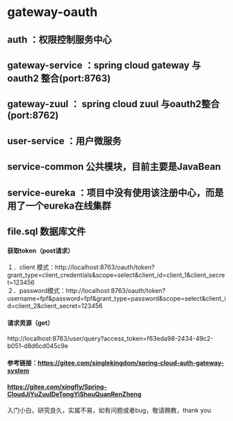 # gateway-oauth
## auth ：权限控制服务中心
## gateway-service ：spring cloud gateway 与 oauth2 整合(port:8763)
## gateway-zuul ： spring cloud zuul 与oauth2整合(port:8762)
## user-service ：用户微服务
## service-common 公共模块，目前主要是JavaBean
## service-eureka ：项目中没有使用该注册中心，而是用了一个eureka在线集群
## file.sql 数据库文件
#### 获取token（post请求）
１．client 模式：http://localhost:8763/oauth/token?grant_type=client_credentials&scope=select&client_id=client_1&client_secret=123456<br/>
２．password模式：http://localhost:8763/oauth/token?username=fpf&password=fpf&grant_type=password&scope=select&client_id=client_2&client_secret=123456

#### 请求资源（get）
http://localhost:8763/user/query?access_token=f63eda98-2434-49c2-b051-d8d6cd045c9e

#### 参考链接：https://gitee.com/singlekingdom/spring-cloud-auth-gateway-system
####            https://gitee.com/xingfly/Spring-CloudJiYuZuulDeTongYiShouQuanRenZheng
入门小白，研究良久，实属不易，如有问题或者bug，敬请赐教，thank you

